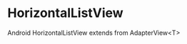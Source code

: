 HorizontalListView
==================

Android HorizontalListView extends from AdapterView&lt;T&gt;
